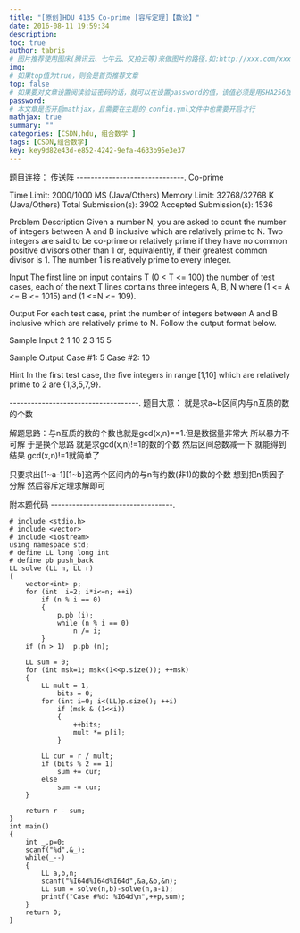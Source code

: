 ```yaml
---
title: "[原创]HDU 4135 Co-prime [容斥定理]【数论】"
date: 2016-08-11 19:59:34
description:
toc: true
author: tabris
# 图片推荐使用图床(腾讯云、七牛云、又拍云等)来做图片的路径.如:http://xxx.com/xxx.jpg
img:
# 如果top值为true，则会是首页推荐文章
top: false
# 如果要对文章设置阅读验证密码的话，就可以在设置password的值，该值必须是用SHA256加密后的密码，防止被他人识破
password:
# 本文章是否开启mathjax，且需要在主题的_config.yml文件中也需要开启才行
mathjax: true
summary: ""
categories: [CSDN,hdu, 组合数学 ]
tags: [CSDN,组合数学]
key: key9d82e43d-e852-4242-9efa-4633b95e3e37
---
```


题目连接： [传送阵](http://acm.hdu.edu.cn/showproblem.php?pid=4135)
------------------------------.
Co-prime

Time Limit: 2000/1000 MS (Java/Others)    Memory Limit: 32768/32768 K (Java/Others)
Total Submission(s): 3902    Accepted Submission(s): 1536


Problem Description
Given a number N, you are asked to count the number of integers between A and B inclusive which are relatively prime to N.
Two integers are said to be co-prime or relatively prime if they have no common positive divisors other than 1 or, equivalently, if their greatest common divisor is 1. The number 1 is relatively prime to every integer.


Input
The first line on input contains T (0 < T <= 100) the number of test cases, each of the next T lines contains three integers A, B, N where (1 <= A <= B <= 1015) and (1 <=N <= 109).


Output
For each test case, print the number of integers between A and B inclusive which are relatively prime to N. Follow the output format below.


Sample Input
2
1 10 2
3 15 5


Sample Output
Case #1: 5
Case #2: 10

Hint
In the first test case, the five integers in range [1,10] which are relatively prime to 2 are {1,3,5,7,9}.

------------------------------------.
题目大意： 就是求a~b区间内与n互质的数的个数

解题思路：与n互质的数的个数也就是gcd(x,n)==1.但是数据量非常大 所以暴力不可解
于是换个思路 就是求gcd(x,n)!=1的数的个数 然后区间总数减一下 就能得到结果
gcd(x,n)!=1就简单了

只要求出[1~a-1][1~b]这两个区间内的与n有约数(非1)的数的个数
想到把n质因子分解 然后容斥定理求解即可


附本题代码
----------------------------------.
```
# include <stdio.h>
# include <vector>
# include <iostream>
using namespace std;
# define LL long long int
# define pb push_back
LL solve (LL n, LL r)
{
    vector<int> p;
    for (int  i=2; i*i<=n; ++i)
        if (n % i == 0)
        {
            p.pb (i);
            while (n % i == 0)
                n /= i;
        }
    if (n > 1)  p.pb (n);

    LL sum = 0;
    for (int msk=1; msk<(1<<p.size()); ++msk)
    {
        LL mult = 1,
            bits = 0;
        for (int i=0; i<(LL)p.size(); ++i)
            if (msk & (1<<i))
            {
                ++bits;
                mult *= p[i];
            }

        LL cur = r / mult;
        if (bits % 2 == 1)
            sum += cur;
        else
            sum -= cur;
    }

    return r - sum;
}
int main()
{
    int _,p=0;
    scanf("%d",&_);
    while(_--)
    {
        LL a,b,n;
        scanf("%I64d%I64d%I64d",&a,&b,&n);
        LL sum = solve(n,b)-solve(n,a-1);
        printf("Case #%d: %I64d\n",++p,sum);
    }
    return 0;
}
```
